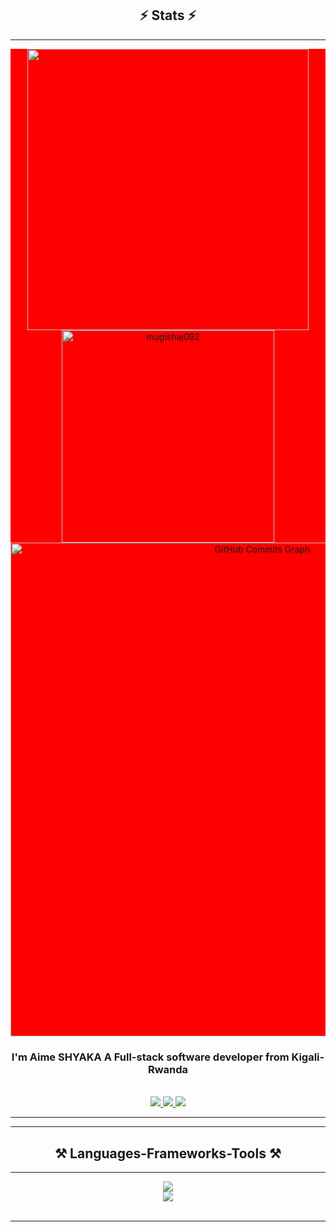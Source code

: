 <h2 align="center">⚡ Stats ⚡</h2>
<hr/>
<div align="center" style="background:red">
    <img width="450" src="https://github-readme-stats.vercel.app/api?username=SHYAKA-Aime&show_icons=true&locale=en&theme=react&rank_icon=github&border_radius=10">
    <img width="340" src="https://github-readme-stats.vercel.app/api/top-langs?username=SHYAKA-Aime&show_icons=true&locale=en&layout=compact&theme=react&border_radius=10" alt="mugishaj092">
    <img align="center" width="790" border-radius="10" src="https://github-readme-activity-graph.vercel.app/graph?username=SHYAKA-Aime&&color=ffffff&line=6366f1&point=ffff&layout=compact&theme=react&custom_title=GitHub%20Commits%20Graph" alt="GitHub Commits Graph">
</div>


<h3 align="center">I'm Aime SHYAKA A Full-stack software developer from Kigali-Rwanda</h3>

<br/>

<div align="center"> 
  <a href="mailto:shyakaaime25@gmail.com">
    <img src="https://img.shields.io/badge/Gmail-333333?style=for-the-badge&logo=gmail&logoColor=red" />
  </a>
  <a href="https://www.linkedin.com/in/shyaka-aime-64670a28a/" target="_blank">
    <img src="https://img.shields.io/badge/LinkedIn-0077B5?style=for-the-badge&logo=linkedin&logoColor=white" target="_blank" />
  </a>
  <a href="https://aimebrues.netlify.app/" target="_blank">
     <img src="https://img.shields.io/badge/Portfolio-FF5722?style=for-the-badge&logo=todoist&logoColor=white" target="_blank" />
  </a>
</div>


 <hr/>
 <hr/>
 
<h2 align="center">⚒️ Languages-Frameworks-Tools ⚒️</h2>
<hr/>
<div align="center">
    <img src="https://skillicons.dev/icons?i=react,html,css,vscode,github,figma,tailwind,git" />
    <br/>
    <img src="https://skillicons.dev/icons?i=nodejs,javascript,typescript,express,mongodb,java,nextjs,mysql,postman,jest" /><br>
</div>

<br/>
<hr/>
